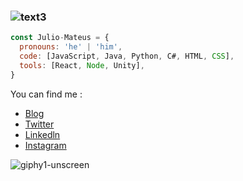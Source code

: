 ###  ![text3](https://user-images.githubusercontent.com/91914771/165199426-6eafafc4-7212-46fa-8441-a978c1148366.gif) 

```js
const Julio-Mateus = {
  pronouns: 'he' | 'him',
  code: [JavaScript, Java, Python, C#, HTML, CSS],
  tools: [React, Node, Unity],
}
```

You can find me  :
- [Blog](https://portafoliojcmateus.netlify.app)
- [Twitter](https://twitter.com/JulioMateusdev1)
- [Linkedln](https://www.linkedin.com/in/julio-mateus-925373224/)
- [Instagram](https://www.instagram.com/jcmatteus/)

<!--
**Julio-Mateus/Julio-Mateus** is a ✨ _special_ ✨ repository because its `README.md` (this file) appears on your GitHub profile.
Here are some ideas to get you started:

- 🔭 I’m currently working on ...
- 🌱 I’m currently learning ...
- 👯 I’m looking to collaborate on ...
- 🤔 I’m looking for help with ...
- 💬 Ask me about ...
- 📫 How to reach me: ...
- 😄 Pronouns: ...
- ⚡ Fun fact: ...
-->
![giphy1-unscreen](https://user-images.githubusercontent.com/91914771/165206944-31a673c9-8f0a-4595-912c-f4fb651091b0.gif)
